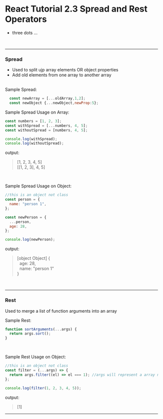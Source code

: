 # React Tutorial 2.3 Spread and Rest Operators

- three dots ...

<br/><hr/>

### Spread

- Used to split ujp array elements OR object properties
- Add old elements from one array to another array

<br/>
Sample Spread:

```javascript
  const newArray = [...oldArray,1,2];
  const newObject {...newObject,newProp:5};
```

Sample Spread Usage on Array:

```javascript
const numbers = [1, 2, 3];
const withSpread = [...numbers, 4, 5];
const withoutSpread = [numbers, 4, 5];

console.log(withSpread);
console.log(withoutSpread);
```

output:

> [1, 2, 3, 4, 5] <br/>
> [[1, 2, 3], 4, 5]

<br/>

Sample Spread Usage on Object:

```javascript
//this is an object not class
const person = {
  name: "person 1",
};

const newPerson = {
  ...person,
  age: 28,
};

console.log(newPerson);
```

output:

> [object Object] {
> <br/>&nbsp;&nbsp;age: 28,
> <br/>&nbsp;&nbsp;name: "person 1"
> <br/>}

<br/>
<hr/>

### Rest

Used to merge a list of function arguments into an array
<br/>

Sample Rest:

```javascript
function sortArguments(...args) {
  return args.sort();
}
```

<br/>

Sample Rest Usage on Object:

```javascript
//this is an object not class
const filter = (...args) => {
  return args.filter((el) => el === 1); //args will represent a array now
};

console.log(filter(1, 2, 3, 4, 5));
```

output:

> [1]

<hr/>
